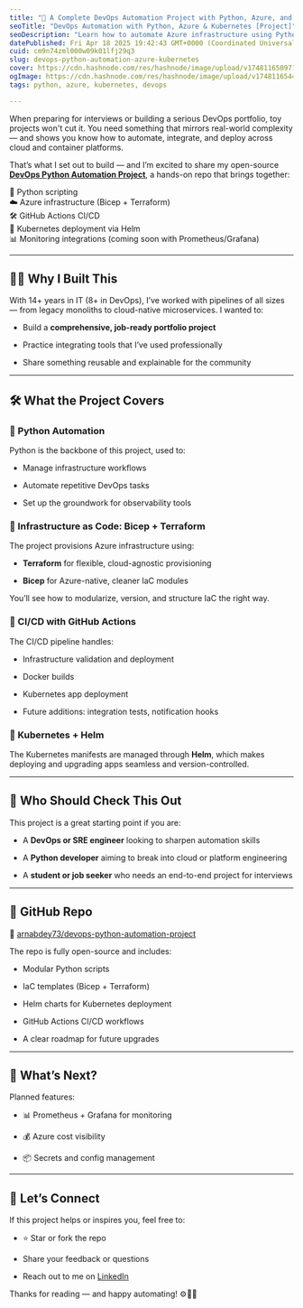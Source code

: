 ```yaml
---
title: "🚀 A Complete DevOps Automation Project with Python, Azure, and Kubernetes"
seoTitle: "DevOps Automation with Python, Azure & Kubernetes [Project]"
seoDescription: "Learn how to automate Azure infrastructure using Python, Terraform, Bicep, GitHub Actions, and Helm in this end-to-end DevOps portfolio project."
datePublished: Fri Apr 18 2025 19:42:43 GMT+0000 (Coordinated Universal Time)
cuid: cm9n74zml000w09k01lfj29q3
slug: devops-python-automation-azure-kubernetes
cover: https://cdn.hashnode.com/res/hashnode/image/upload/v1748116509711/8e647311-9519-4950-b4ab-1fb756b7bfd9.png
ogImage: https://cdn.hashnode.com/res/hashnode/image/upload/v1748116544147/deed1d78-d80b-450a-bf3a-205cf78935b0.png
tags: python, azure, kubernetes, devops

---
```


When preparing for interviews or building a serious DevOps portfolio, toy projects won't cut it. You need something that mirrors real-world complexity — and shows you know how to automate, integrate, and deploy across cloud and container platforms.

That’s what I set out to build — and I’m excited to share my open-source [**DevOps Python Automation Project**](https://github.com/arnabdey73/devops-python-automation-project), a hands-on repo that brings together:

🧩 Python scripting  
☁️ Azure infrastructure (Bicep + Terraform)  
🛠️ GitHub Actions CI/CD  
🐳 Kubernetes deployment via Helm  
📊 Monitoring integrations (coming soon with Prometheus/Grafana)

---

## 👨‍💻 Why I Built This

With 14+ years in IT (8+ in DevOps), I’ve worked with pipelines of all sizes — from legacy monoliths to cloud-native microservices. I wanted to:

* Build a **comprehensive, job-ready portfolio project**
    
* Practice integrating tools that I’ve used professionally
    
* Share something reusable and explainable for the community
    

---

## 🛠️ What the Project Covers

### 🔹 Python Automation

Python is the backbone of this project, used to:

* Manage infrastructure workflows
    
* Automate repetitive DevOps tasks
    
* Set up the groundwork for observability tools
    

### 🔹 Infrastructure as Code: Bicep + Terraform

The project provisions Azure infrastructure using:

* **Terraform** for flexible, cloud-agnostic provisioning
    
* **Bicep** for Azure-native, cleaner IaC modules
    

You’ll see how to modularize, version, and structure IaC the right way.

### 🔹 CI/CD with GitHub Actions

The CI/CD pipeline handles:

* Infrastructure validation and deployment
    
* Docker builds
    
* Kubernetes app deployment
    
* Future additions: integration tests, notification hooks
    

### 🔹 Kubernetes + Helm

The Kubernetes manifests are managed through **Helm**, which makes deploying and upgrading apps seamless and version-controlled.

---

## 👀 Who Should Check This Out

This project is a great starting point if you are:

* A **DevOps or SRE engineer** looking to sharpen automation skills
    
* A **Python developer** aiming to break into cloud or platform engineering
    
* A **student or job seeker** who needs an end-to-end project for interviews
    

---

## 📁 GitHub Repo

🔗 [arnabdey73/devops-python-automation-project](https://github.com/arnabdey73/devops-python-automation-project)

The repo is fully open-source and includes:

* Modular Python scripts
    
* IaC templates (Bicep + Terraform)
    
* Helm charts for Kubernetes deployment
    
* GitHub Actions CI/CD workflows
    
* A clear roadmap for future upgrades
    

---

## 🔭 What’s Next?

Planned features:

* 📊 Prometheus + Grafana for monitoring
    
* 💰 Azure cost visibility
    
* 📦 Secrets and config management
    

---

## 🙌 Let’s Connect

If this project helps or inspires you, feel free to:

* ⭐ Star or fork the repo
    
* Share your feedback or questions
    
* Reach out to me on [LinkedIn](https://www.linkedin.com/in/arnabdey73)
    

Thanks for reading — and happy automating! ⚙️🐳🚀